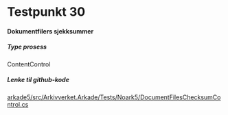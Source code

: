 # Testpunkt 30
#### Dokumentfilers sjekksummer

<Beskrivelse/>

##### Type prosess
ContentControl

##### Lenke til github-kode
[arkade5/src/Arkivverket.Arkade/Tests/Noark5/DocumentFilesChecksumControl.cs](https://github.com/arkivverket/arkade5/blob/master/src/Arkivverket.Arkade/Tests/Noark5/DocumentFilesChecksumControl.cs)